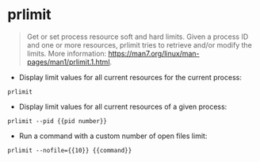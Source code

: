 # prlimit

> Get or set process resource soft and hard limits.
> Given a process ID and one or more resources, prlimit tries to retrieve and/or modify the limits.
> More information: <https://man7.org/linux/man-pages/man1/prlimit.1.html>.

- Display limit values for all current resources for the current process:

`prlimit`

- Display limit values for all current resources of a given process:

`prlimit --pid {{pid number}}`

- Run a command with a custom number of open files limit:

`prlimit --nofile={{10}} {{command}}`
